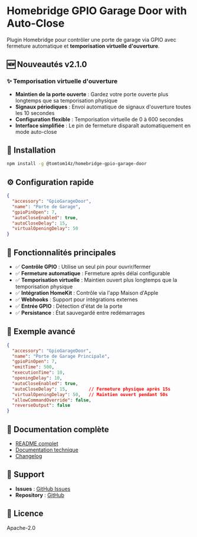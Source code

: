 # Homebridge GPIO Garage Door with Auto-Close

Plugin Homebridge pour contrôler une porte de garage via GPIO avec fermeture automatique et **temporisation virtuelle d'ouverture**.

## 🆕 Nouveautés v2.1.0

### ✨ Temporisation virtuelle d'ouverture
- **Maintien de la porte ouverte** : Gardez votre porte ouverte plus longtemps que sa temporisation physique
- **Signaux périodiques** : Envoi automatique de signaux d'ouverture toutes les 10 secondes
- **Configuration flexible** : Temporisation virtuelle de 0 à 600 secondes
- **Interface simplifiée** : Le pin de fermeture disparaît automatiquement en mode auto-close

## 🚀 Installation

```bash
npm install -g @tomtom14z/homebridge-gpio-garage-door
```

## ⚙️ Configuration rapide

```json
{
  "accessory": "GpioGarageDoor",
  "name": "Porte de Garage",
  "gpioPinOpen": 7,
  "autoCloseEnabled": true,
  "autoCloseDelay": 15,
  "virtualOpeningDelay": 50
}
```

## 🎯 Fonctionnalités principales

- ✅ **Contrôle GPIO** : Utilise un seul pin pour ouvrir/fermer
- ✅ **Fermeture automatique** : Fermeture après délai configurable
- ✅ **Temporisation virtuelle** : Maintien ouvert plus longtemps que la temporisation physique
- ✅ **Intégration HomeKit** : Contrôle via l'app Maison d'Apple
- ✅ **Webhooks** : Support pour intégrations externes
- ✅ **Entrée GPIO** : Détection d'état de la porte
- ✅ **Persistance** : État sauvegardé entre redémarrages

## 🔧 Exemple avancé

```json
{
  "accessory": "GpioGarageDoor",
  "name": "Porte de Garage Principale",
  "gpioPinOpen": 7,
  "emitTime": 500,
  "executionTime": 10,
  "openingDelay": 10,
  "autoCloseEnabled": true,
  "autoCloseDelay": 15,        // Fermeture physique après 15s
  "virtualOpeningDelay": 50,   // Maintien ouvert pendant 50s
  "allowCommandOverride": false,
  "reverseOutput": false
}
```

## 📖 Documentation complète

- [README complet](https://github.com/tomtom14z/homebridge-gpio-garage-door#readme)
- [Documentation technique](https://github.com/tomtom14z/homebridge-gpio-garage-door/blob/master/TECHNICAL.md)
- [Changelog](https://github.com/tomtom14z/homebridge-gpio-garage-door/blob/master/CHANGELOG.md)

## 🐛 Support

- **Issues** : [GitHub Issues](https://github.com/tomtom14z/homebridge-gpio-garage-door/issues)
- **Repository** : [GitHub](https://github.com/tomtom14z/homebridge-gpio-garage-door)

## 📄 Licence

Apache-2.0 